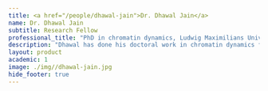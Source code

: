 ```yaml
---
title: <a href="/people/dhawal-jain">Dr. Dhawal Jain</a>
name: Dr. Dhawal Jain
subtitle: Research Fellow
professional_title: "​PhD in chromatin dynamics, Ludwig Maximilians University (Max-Planck research school), Munich (Germany)​, Postdoctoral Fellow (2016-2020), Data Scientist, Bayer"  # Joined professional titles
description: "Dhawal has done his doctoral work in chromatin dynamics from the Ludwig Maximilians university, Germany (and as a part of International Max-Planck research school). During doctoral studies, his research focused on assessing changes in chromatin structure in the wake of nucleosome remodeling factors. In the Park lab, Dhawal focuses on exploring roles of chromatin factors in regulating transcription process and explores his interests in immuno-oncology. Besides science, he keeps his active interests in classical music and hiking."
layout: product
academic: 1
image: ./img//dhawal-jain.jpg
hide_footer: true
---
```

